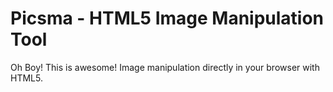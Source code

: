 Picsma - HTML5 Image Manipulation Tool
======

Oh Boy! This is awesome! Image manipulation directly in your browser with HTML5. 
